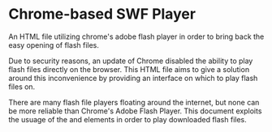 # Chrome-based SWF Player
An HTML file utilizing chrome's adobe flash player in order to bring back
the easy opening of flash files.

Due to security reasons, an update of Chrome disabled the ability to play
flash files directly on the browser. This HTML file aims to give a solution
around this inconvenience by providing an interface on which to play flash
files on.

There are many flash file players floating around the internet, but none can
be more reliable than Chrome's Adobe Flash Player. This document exploits the
usuage of the <object> and <embed> elements in order to play downloaded flash
files.
